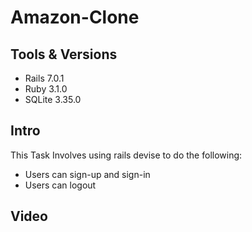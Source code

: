 # Amazon-Clone
## Tools & Versions
- Rails 7.0.1
- Ruby 3.1.0
- SQLite 3.35.0

## Intro

This Task Involves using rails devise to do the following:
- Users can sign-up and sign-in
- Users can logout

## Video